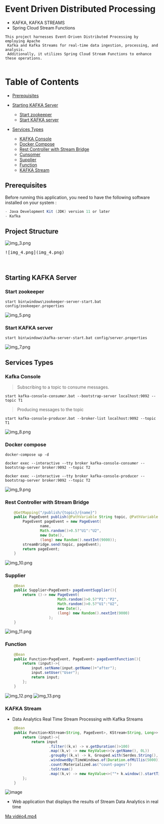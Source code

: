 # Event Driven Distributed Processing
- KAFKA, KAFKA STREAMS
- Spring Cloud Stream Functions

```
This project harnesses Event-Driven Distributed Processing by employing Apache
 Kafka and Kafka Streams for real-time data ingestion, processing, and analysis.
 Additionally, it utilizes Spring Cloud Stream Functions to enhance these operations.
 
```

# Table of Contents
- [Prerequisites](#prerequisites)
- [Starting KAFKA Server](#starting-kafka-server)
    - [Start zookeeper](#start-zookeeper)
    - [Start KAFKA server](#start-kafka-server)

- [Services Types](#services-types)
    - [KAFKA Console](#kafka-console)
    - [Docker Compose](#docker-compose)
    - [Rest Controller with Stream Bridge](#rest-controller-with-stream-bridge)
    - [Cunsomer](#cunsomer)
    - [Supplier](#supplier)
    - [Function](#function)
    - [KAFKA Stream](#kafka-stream)



## Prerequisites
Before running this application, you need to have the following software installed on your system :

```java
- Java Development Kit (JDK) version 11 or later
- Kafka
```
## Project Structure
![img_3.png](img_3.png)
<pre>![img_4.png](img_4.png)


</pre>

## Starting KAFKA Server

### Start zookeeper
`start bin\windows\zookeeper-server-start.bat config/zookeeper.properties`

![img_5.png](img_5.png)
### Start KAFKA server
`start bin\windows\kafka-server-start.bat config/server.properties`

![img_7.png](img_7.png)
## Services Types

### Kafka Console

> Subscribing to a topic to consume messages.

`start kafka-console-consumer.bat --bootstrap-server localhost:9092 --topic T1`

> Producing messages to the topic

`start kafka-console-producer.bat --broker-list localhost:9092 --topic T1`

![img_8.png](img_8.png)
### Docker compose
`docker-compose up -d`

`docker exec --interactive --tty broker kafka-console-consumer --bootstrap-server broker:9092 --topic T2`

`docker exec --interactive --tty broker kafka-console-producer --bootstrap-server broker:9092 --topic T2`

![img_9.png](img_9.png)
### Rest Controller with Stream Bridge

```java
    @GetMapping("/publish/{topic}/{name}")
    public PageEvent publish(@PathVariable String topic, @PathVariable String name){
        PageEvent pageEvent = new PageEvent(
                name,
                Math.random()>0.5?"U1":"U2",
                new Date(),
                (long) new Random().nextInt(9000));
        streamBridge.send(topic, pageEvent);
        return pageEvent;
    }
```

![img_10.png](img_10.png)


### Supplier

```java
    @Bean
    public Supplier<PageEvent> pageEventSupplier(){
        return ()-> new PageEvent(
                        Math.random()>0.5?"P1":"P2",
                        Math.random()>0.5?"U1":"U2",
                        new Date(),
                        (long) new Random().nextInt(9000)
                    );
    }
```
![img_11.png](img_11.png)
### Function

```java
    @Bean
    public Function<PageEvent, PageEvent> pageEventFunction(){
        return (input)->{
            input.setName(input.getName()+"after");
            input.setUser("User");
            return input;
        };
    }
```
![img_12.png](img_12.png)
![img_13.png](img_13.png)
### KAFKA Stream

*  Data Analytics Real Time Stream Processing with Kaflka Streams

```java
    @Bean
    public Function<KStream<String, PageEvent>, KStream<String, Long>> kStreamFunction(){
        return (input)->{
            return input
                    .filter((k,v) -> v.getDuration()>100)
                    .map((k,v) -> new KeyValue<>(v.getName(), 0L))
                    .groupBy((k,v) -> k, Grouped.with(Serdes.String(), Serdes.Long()))
                    .windowedBy(TimeWindows.of(Duration.ofMillis(5000)))
                    .count(Materialized.as("count-pages"))
                    .toStream()
                    .map((k,v) -> new KeyValue<>(""+ k.window().startTime() + " -> " + k.window().endTime() + " , page : " + k.key() , v));
        };
    }
```

![image](https://github.com/el-moudni-hicham/springcloud-kafka/assets/85403056/74eb541e-39a4-4a36-8af8-ff7592a88563)



* Web application that displays the results of Stream Data Analytics in real time


[Ma vidéo4.mp4](Ma%20vidéo4.mp4)